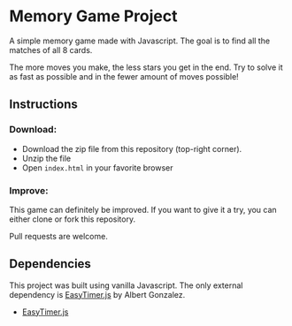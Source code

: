 
# Memory Game Project

A simple memory game made with Javascript. The goal is to find all the matches of all 8 cards.

The more moves you make, the less stars you get in the end. Try to solve it as fast as possible and in the fewer amount of moves possible!


## Instructions
### Download:

- Download the zip file from this repository (top-right corner).
- Unzip the file
- Open `index.html` in your favorite browser

### Improve:

This game can definitely be improved. If you want to give it a try, you can either clone or fork this repository.

Pull requests are welcome.


## Dependencies

This project was built using vanilla Javascript. The only external dependency is [EasyTimer.js](https://albert-gonzalez.github.io/easytimer.js/) by Albert Gonzalez.

* [EasyTimer.js](https://albert-gonzalez.github.io/easytimer.js/)







